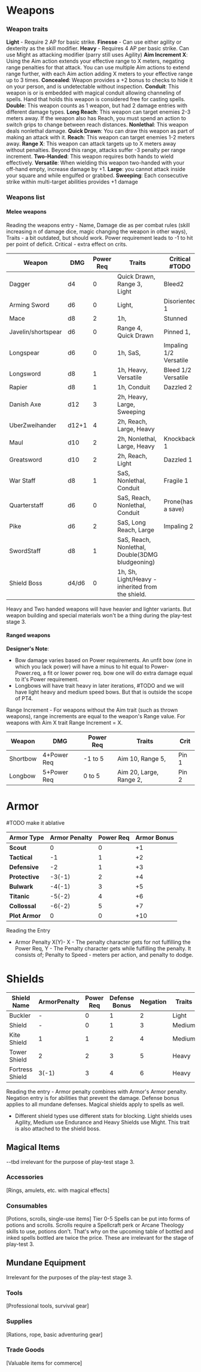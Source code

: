 # Weapons
### Weapon traits
**Light** - Require 2 AP for basic strike.
**Finesse** - Can use either agility or dexterity as the skill modifier.
**Heavy** - Requires 4 AP per basic strike. Can use Might as attacking modifier (parry still uses Agility)
**Aim Increment X**: Using the Aim action extends your effective range to X meters, negating range penalties for that attack. You can use multiple Aim actions to extend range further, with each Aim action adding X meters to your effective range up to 3 times.
**Concealed**: Weapon provides a +2 bonus to checks to hide it on your person, and is undetectable without inspection.
**Conduit**: This weapon is or is embedded with magical conduit allowing channeling of spells. Hand that holds this weapon is considered free for casting spells.
**Double**: This weapon counts as 1 weapon, but had 2 damage entries with different damage types. 
**Long Reach**: This weapon can target enemies 2-3 meters away. If the weapon also has Reach, you must spend an action to switch grips to change between reach distances.
**Nonlethal**: This weapon deals nonlethal damage.
**Quick Drawn**: You can draw this weapon as part of making an attack with it. 
**Reach**: This weapon can target enemies 1-2 meters away. 
**Range X**: This weapon can attack targets up to X meters away without penalties. Beyond this range, attacks suffer -3 penalty per range increment.
**Two-Handed**: This weapon requires both hands to wield effectively. 
**Versatile**: When wielding this weapon two-handed with your off-hand empty, increase damage by +1.
**Large**: you cannot attack inside your square and while engulfed or grabbed. 
**Sweeping**: Each consecutive strike within multi-target abilities provides +1 damage


### Weapons list
#### Melee weapons
Reading the weapons entry - Name, Damage die as per combat rules (skill increasing n of damage dice, magic changing the weapon in other ways), Traits - a bit outdated, but should work. Power requirement leads to -1 to hit per point of deficit. Critical - extra effect on crits.

| Weapon             | DMG   | Power Req | Traits                                           | Critical #TODO         |
| ------------------ | ----- | --------- | ------------------------------------------------ | ---------------------- |
| Dagger             | d4    | 0         | Quick Drawn, Range 3, Light                      | Bleed2                 |
| Arming Sword       | d6    | 0         | Light,                                           | Disoriented 1          |
| Mace               | d8    | 2         | 1h,                                              | Stunned                |
| Javelin/shortspear | d6    | 0         | Range 4, Quick Drawn                             | Pinned 1,              |
| Longspear          | d6    | 0         | 1h, SaS,                                         | Impaling 1/2 Versatile |
| Longsword          | d8    | 1         | 1h, Heavy, Versatile                             | Bleed 1/2 Versatile    |
| Rapier             | d8    | 1         | 1h, Conduit                                      | Dazzled 2              |
| Danish Axe         | d12   | 3         | 2h, Heavy, Large, Sweeping                       |                        |
| UberZweihander     | d12+1 | 4         | 2h, Reach, Large, Heavy                          |                        |
| Maul               | d10   | 2         | 2h, Nonlethal, Large, Heavy                      | Knockback 1            |
| Greatsword         | d10   | 2         | 2h, Reach, Light                                 | Dazzled 1              |
| War Staff          | d8    | 1         | SaS, Nonlethal, Conduit                          | Fragile 1              |
| Quarterstaff       | d6    | 0         | SaS, Reach, Nonlethal, Conduit                   | Prone(has a save)      |
| Pike               | d6    | 2         | SaS, Long Reach, Large                           | Impaling 2             |
| SwordStaff         | d8    | 1         | SaS, Reach, Nonlethal, Double(3DMG bludgeoning)  |                        |
| Shield Boss        | d4/d6 | 0         | 1h, Sh, Light/Heavy - inherited from the shield. |                        |
Heavy and Two handed weapons will have heavier and lighter variants. But weapon building and special materials won't be a thing during the play-test stage 3. 
#### Ranged weapons
**Designer's Note**: 
- Bow damage varies based on Power requirements. An unfit bow (one in which you lack power) will have a minus to hit equal to Power-Power.req, a fit or lower power req. bow one will do extra damage equal to it's Power requirement.
- Longbows will have trait heavy in later iterations, #TODO and we will have light heavy and medium speed bows. But that is outside the scope of PT4.

Range Increment - For weapons without the Aim trait (such as thrown weapons), range increments are equal to the weapon's Range value. For weapons with Aim X trait Range Increment = X.

| Weapon   | DMG         | Power Req | Traits                  | Crit  |
| -------- | ----------- | --------- | ----------------------- | ----- |
| Shortbow | 4+Power Req | -1 to 5   | Aim 10, Range 5,        | Pin 1 |
| Longbow  | 5+Power Req | 0 to 5    | Aim 20, Large, Range 2, | Pin 2 |

# Armor
#TODO make it ablative

| **Armor Type** | **Armor Penalty** | **Power Req** | **Armor Bonus** |
| -------------- | ----------------- | ------------- | --------------- |
| **Scout**      | 0                 | 0             | +1              |
| **Tactical**   | -1                | 1             | +2              |
| **Defensive**  | -2                | 1             | +3              |
| **Protective** | -3(-1)            | 2             | +4              |
| **Bulwark**    | -4(-1)            | 3             | +5              |
| **Titanic**    | -5(-2)            | 4             | +6              |
| **Collossal**  | -6(-2)            | 5             | +7              |
| **Plot Armor** | 0                 | 0             | +10             |

Reading the Entry
- Armor Penalty X(Y)- X - The penalty character gets for not fulfilling the Power Req, Y - The Penalty character gets while fulfilling the penalty. It consists of; Penalty to Speed - meters per action, and penalty to dodge. 
# Shields

| **Shield Name** | **ArmorPenalty** | **Power Req** | **Defense Bonus** | **Negation** | Traits |
| --------------- | ---------------- | ------------- | ----------------- | ------------ | ------ |
| Buckler         | -                | 0             | 1                 | 2            | Light  |
| Shield          | -                | 0             | 1                 | 3            | Medium |
| Kite Shield     | 1                | 1             | 2                 | 4            | Medium |
| Tower Shield    | 2                | 2             | 3                 | 5            | Heavy  |
| Fortress Shield | 3(-1)            | 3             | 4                 | 6            | Heavy  |
Reading the entry - Armor penalty combines with Armor's Armor penalty. Negation entry is for abilities that prevent the damage. Defense bonus applies to all mundane defenses. Magical shields apply to spells as well. 
- Different shield types use different stats for blocking.
Light shields uses Agility, Medium use Endurance and Heavy Shields use Might. This trait is also attached to the shield boss.

## Magical Items
--tbd irrelevant for the purpose of play-test stage 3.


### Accessories
[Rings, amulets, etc. with magical effects]


### Consumables
[Potions, scrolls, single-use items]
Tier 0-5 Spells can be put into forms of potions and scrolls. Scrolls require a Spellcraft perk or Arcane Theology skills to use, potions don't. That's why on the upcoming table of bottled and inked spells bottled are twice the price.
These are irrelevant for the stage of play-test 3.

## Mundane Equipment
Irrelevant for the purposes of the play-test stage 3.
### Tools
[Professional tools, survival gear]

### Supplies
[Rations, rope, basic adventuring gear]

### Trade Goods
[Valuable items for commerce]
